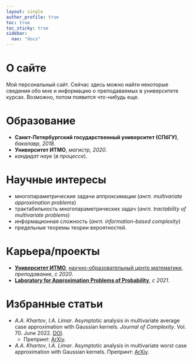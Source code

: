 ```yaml
---
layout: single
author_profile: true
toc: true
toc_sticky: true
sidebar:
  nav: "docs"
---
```

# О сайте

Мой персональный сайт. Сейчас здесь можно найти некоторые сведения обо мне
и информацию о преподаваемых в университете курсах.
Возможно, потом появится что-нибудь еще.

# Образование

- **Санкт-Петербургский государственный университет (СПбГУ)**, *бакалавр*, *2018*.
- **Университет ИТМО**, *магистр*, *2020*.
- *кандидат наук* (*в процессе*).

# Научные интересы

- многопараметрические задачи аппроксимации (*англ. multivariate approximation problems*)
- трактабильность многопараметрических задач (*англ. tractability of multivariate problems*)
- информационная сложность (*англ. information-based complexity*)
- предельные теоремы теории вероятностей.

# Карьера/проекты
- [**Университет ИТМО**](https://itmo.ru), [научно-образовательный центр математики](https://mathdep.itmo.ru/), *преподавание*, *с 2020*.
- [**Laboratory for Approximation Problems of Probability**](https://approlab.org/), *с 2021*.

# Избранные статьи
- *A.A. Khartov*, *I.A. Limar*. Asymptotic analysis in multivariate average case approximation with Gaussian kernels.
 *Journal of Complexity*. Vol. 70. June 2022. [DOI](https://doi.org/10.1016/j.jco.2021.101631).
    - Препринт: [ArXiv](https://arxiv.org/abs/2101.06331).
- *A.A. Khartov*, *I.A. Limar*. Asymptotic analysis in multivariate worst case approximation with Gaussian kernels.
Препринт: [ArXiv](https://arxiv.org/abs/2306.14239).